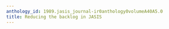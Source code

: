 ```yaml
---
anthology_id: 1989.jasis_journal-ir0anthology0volumeA40A5.0
title: Reducing the backlog in JASIS
---
```

